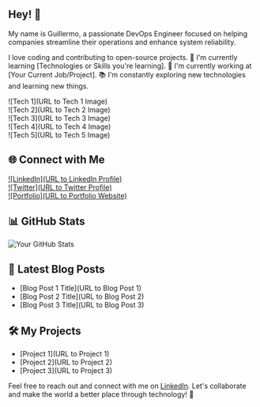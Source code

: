 ## Hey! 👋

My name is Guillermo, a passionate DevOps Engineer focused on helping companies streamline their operations and enhance system reliability. 

I love coding and contributing to open-source projects. 
🌱 I'm currently learning [Technologies or Skills you're learning].
💼 I'm currently working at [Your Current Job/Project].
📚 I'm constantly exploring new technologies and learning new things.


![Tech 1](URL to Tech 1 Image)<br />
![Tech 2](URL to Tech 2 Image)<br />
![Tech 3](URL to Tech 3 Image)<br />
![Tech 4](URL to Tech 4 Image)<br />
![Tech 5](URL to Tech 5 Image)<br />

## 🌐 Connect with Me

[![LinkedIn](URL to LinkedIn Profile)](https://www.linkedin.com/in/gedomech/)<br />
[![Twitter](URL to Twitter Profile)](https://twitter.com/gedomech)<br />
[![Portfolio](URL to Portfolio Website)](https://www.gedomech.com/)<br />

## 📊 GitHub Stats

![Your GitHub Stats](https://github-readme-stats.vercel.app/api?username=gedomech&show_icons=true)

## 📝 Latest Blog Posts

- [Blog Post 1 Title](URL to Blog Post 1)
- [Blog Post 2 Title](URL to Blog Post 2)
- [Blog Post 3 Title](URL to Blog Post 3)

## 🛠️ My Projects

- [Project 1](URL to Project 1)
- [Project 2](URL to Project 2)
- [Project 3](URL to Project 3)

Feel free to reach out and connect with me on [LinkedIn](https://www.linkedin.com/in/gedomech/). Let's collaborate and make the world a better place through technology! 🚀


<!--
**gedomech/gedomech** is a ✨ _special_ ✨ repository because its `README.md` (this file) appears on your GitHub profile.

Here are some ideas to get you started:

- 🔭 I’m currently working on ...
- 🌱 I’m currently learning ...
- 👯 I’m looking to collaborate on ...
- 🤔 I’m looking for help with ...
- 💬 Ask me about ...
- 📫 How to reach me: ...
- 😄 Pronouns: ...
- ⚡ Fun fact: ...
-->
